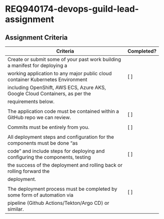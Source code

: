 # REQ940174-devops-guild-lead-assignment

## Assignment Criteria

| Criteria                                                                      | Completed?         |
|-------------------------------------------------------------------------------|--------------------|
| Create or submit some of your past work building a manifest for deploying a   |                    |
| working application to any major public cloud container Kubernetes Environment| [ ]                |
| including OpenShift, AWS ECS, Azure AKS, Google Cloud Containers, as per the  |                    |
| requirements below.                                                           |                    |
|                                                                               |                    |
| The application code must be contained within a GitHub repo we can review.    | [ ]                |
|                                                                               |                    |
| Commits must be entirely from you.                                            | [ ]                |
|                                                                               |                    |
| All deployment steps and configuration for the components must be done “as    |                    | 
| code” and include steps for deploying and configuring the components, testing | [ ]                |
| the success of the deployment and rolling back or rolling forward the         |                    |
| deployment.                                                                   |                    |
|                                                                               |                    |
| The deployment process must be completed by some form of automation via       | [ ]                | 
| pipeline (Github Actions/Tekton/Argo CD) or similar.                          |                    |
